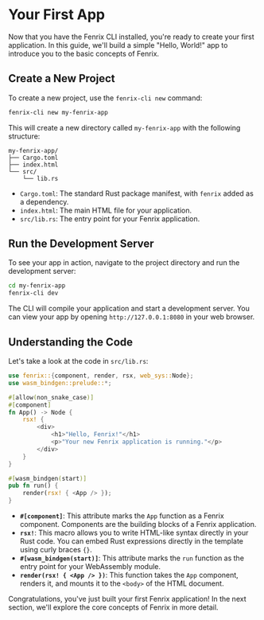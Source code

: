 # Your First App

Now that you have the Fenrix CLI installed, you're ready to create your first application. In this guide, we'll build a simple "Hello, World!" app to introduce you to the basic concepts of Fenrix.

## Create a New Project

To create a new project, use the `fenrix-cli new` command:

```bash
fenrix-cli new my-fenrix-app
```

This will create a new directory called `my-fenrix-app` with the following structure:

```
my-fenrix-app/
├── Cargo.toml
├── index.html
└── src/
    └── lib.rs
```

-   `Cargo.toml`: The standard Rust package manifest, with `fenrix` added as a dependency.
-   `index.html`: The main HTML file for your application.
-   `src/lib.rs`: The entry point for your Fenrix application.

## Run the Development Server

To see your app in action, navigate to the project directory and run the development server:

```bash
cd my-fenrix-app
fenrix-cli dev
```

The CLI will compile your application and start a development server. You can view your app by opening `http://127.0.0.1:8080` in your web browser.

## Understanding the Code

Let's take a look at the code in `src/lib.rs`:

```rust
use fenrix::{component, render, rsx, web_sys::Node};
use wasm_bindgen::prelude::*;

#[allow(non_snake_case)]
#[component]
fn App() -> Node {
    rsx! {
        <div>
            <h1>"Hello, Fenrix!"</h1>
            <p>"Your new Fenrix application is running."</p>
        </div>
    }
}

#[wasm_bindgen(start)]
pub fn run() {
    render(rsx! { <App /> });
}
```

-   **`#[component]`**: This attribute marks the `App` function as a Fenrix component. Components are the building blocks of a Fenrix application.
-   **`rsx!`**: This macro allows you to write HTML-like syntax directly in your Rust code. You can embed Rust expressions directly in the template using curly braces `{}`.
-   **`#[wasm_bindgen(start)]`**: This attribute marks the `run` function as the entry point for your WebAssembly module.
-   **`render(rsx! { <App /> })`**: This function takes the `App` component, renders it, and mounts it to the `<body>` of the HTML document.

Congratulations, you've just built your first Fenrix application! In the next section, we'll explore the core concepts of Fenrix in more detail.